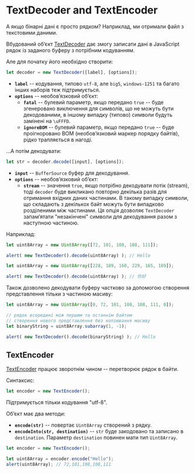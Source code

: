 # TextDecoder and TextEncoder

А якщо бінарні дані є просто рядком? Наприклад, ми отримали файл з текстовими даними.

Вбудований об’єкт [TextDecoder](https://encoding.spec.whatwg.org/#interface-textdecoder) дає змогу записати дані в JavaScript рядок із заданого буферу з потрібним кодуванням.

Але для початку його необхідно створити:
```js
let decoder = new TextDecoder([label], [options]);
```

- **`label`** -- кодування, типово `utf-8`, але `big5`, `windows-1251` та багато інших наборів теж підтримується.
- **`options`** -- необов’язковий об’єкт:
  - **`fatal`** -- булевий параметр, якщо передано `true` -- буде згенеровано виключення для символів, що не можуть бути декодованими, в іншому випадку (типово) символи будуть замінені на `\uFFFD`.
  - **`ignoreBOM`** -- булевий параметр, якщо передано `true` -- буде проігноровано BOM (необов’язковий маркер порядку байтів), рідко трапляється в нагоді.

...А потім декодувати:

```js
let str = decoder.decode([input], [options]);
```

- **`input`** -- `BufferSource` буфер для декодування.
- **`options`** -- необов’язковий об’єкт:
  - **`stream`** -- значення `true`, якщо потрібно декодувати потік (stream), тоді `decoder` буде викликано повторно декілька разів для отримання вхідних даних частинами. В такому випадку символи, що складають з декількох байт можуть бути випадково розділеними між частинами. Ця опція дозволяє `TextDecoder` запам’ятати "незакінчені" символи для декодування разом з наступною частиною.

Наприклад:

```js run
let uint8Array = new Uint8Array([72, 101, 108, 108, 111]);

alert( new TextDecoder().decode(uint8Array) ); // Hello
```


```js run
let uint8Array = new Uint8Array([228, 189, 160, 229, 165, 189]);

alert( new TextDecoder().decode(uint8Array) ); // 你好
```

Також дозволено декодувати буферу частково за допомогою створення представлення тільки з частиною масиву:


```js run
let uint8Array = new Uint8Array([0, 72, 101, 108, 108, 111, 0]);

// рядок всередині між першим та останнім байтом
// створення нового представлення без копіювання масиву
let binaryString = uint8Array.subarray(1, -1);

alert( new TextDecoder().decode(binaryString) ); // Hello
```

## TextEncoder

[TextEncoder](https://encoding.spec.whatwg.org/#interface-textencoder) працює зворотнім чином -- перетворює рядок в байти.

Синтаксис:

```js
let encoder = new TextEncoder();
```

Підтримується тільки кодування "utf-8".

Об’єкт має два методи:
- **`encode(str)`** -- повертає `Uint8Array` створений з рядку.
- **`encodeInto(str, destination)`** -- `str` буде закодовано та записано в `destination`. Параметр `destination` повинен мати тип `Uint8Array`.

```js run
let encoder = new TextEncoder();

let uint8Array = encoder.encode("Hello");
alert(uint8Array); // 72,101,108,108,111
```
